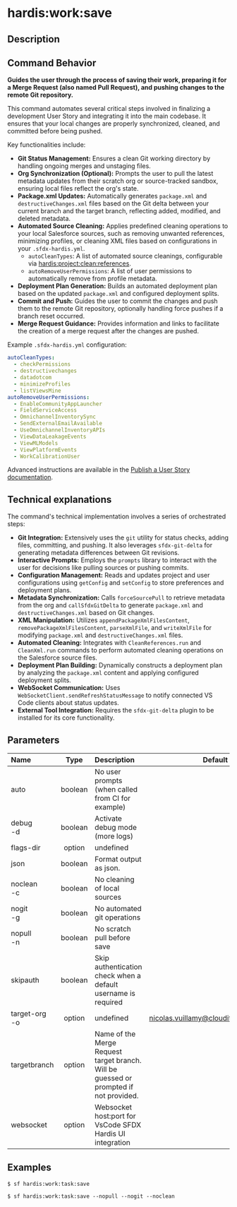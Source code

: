 <!-- This file has been generated with command 'sf hardis:doc:plugin:generate'. Please do not update it manually or it may be overwritten -->
# hardis:work:save

## Description


## Command Behavior

**Guides the user through the process of saving their work, preparing it for a Merge Request (also named Pull Request), and pushing changes to the remote Git repository.**

This command automates several critical steps involved in finalizing a development User Story and integrating it into the main codebase. It ensures that your local changes are properly synchronized, cleaned, and committed before being pushed.

Key functionalities include:

- **Git Status Management:** Ensures a clean Git working directory by handling ongoing merges and unstaging files.
- **Org Synchronization (Optional):** Prompts the user to pull the latest metadata updates from their scratch org or source-tracked sandbox, ensuring local files reflect the org's state.
- **Package.xml Updates:** Automatically generates `package.xml` and `destructiveChanges.xml` files based on the Git delta between your current branch and the target branch, reflecting added, modified, and deleted metadata.
- **Automated Source Cleaning:** Applies predefined cleaning operations to your local Salesforce sources, such as removing unwanted references, minimizing profiles, or cleaning XML files based on configurations in your `.sfdx-hardis.yml`.
  - `autoCleanTypes`: A list of automated source cleanings, configurable via [hardis:project:clean:references](${CONSTANTS.DOC_URL_ROOT}/hardis/project/clean/references/).
  - `autoRemoveUserPermissions`: A list of user permissions to automatically remove from profile metadata.
- **Deployment Plan Generation:** Builds an automated deployment plan based on the updated `package.xml` and configured deployment splits.
- **Commit and Push:** Guides the user to commit the changes and push them to the remote Git repository, optionally handling force pushes if a branch reset occurred.
- **Merge Request Guidance:** Provides information and links to facilitate the creation of a merge request after the changes are pushed.

Example `.sfdx-hardis.yml` configuration:

```yaml
autoCleanTypes:
  - checkPermissions
  - destructivechanges
  - datadotcom
  - minimizeProfiles
  - listViewsMine
autoRemoveUserPermissions:
  - EnableCommunityAppLauncher
  - FieldServiceAccess
  - OmnichannelInventorySync
  - SendExternalEmailAvailable
  - UseOmnichannelInventoryAPIs
  - ViewDataLeakageEvents
  - ViewMLModels
  - ViewPlatformEvents
  - WorkCalibrationUser
```

Advanced instructions are available in the [Publish a User Story documentation](${CONSTANTS.DOC_URL_ROOT}/salesforce-ci-cd-publish-task/).

## Technical explanations

The command's technical implementation involves a series of orchestrated steps:

- **Git Integration:** Extensively uses the `git` utility for status checks, adding files, committing, and pushing. It also leverages `sfdx-git-delta` for generating metadata differences between Git revisions.
- **Interactive Prompts:** Employs the `prompts` library to interact with the user for decisions like pulling sources or pushing commits.
- **Configuration Management:** Reads and updates project and user configurations using `getConfig` and `setConfig` to store preferences and deployment plans.
- **Metadata Synchronization:** Calls `forceSourcePull` to retrieve metadata from the org and `callSfdxGitDelta` to generate `package.xml` and `destructiveChanges.xml` based on Git changes.
- **XML Manipulation:** Utilizes `appendPackageXmlFilesContent`, `removePackageXmlFilesContent`, `parseXmlFile`, and `writeXmlFile` for modifying `package.xml` and `destructiveChanges.xml` files.
- **Automated Cleaning:** Integrates with `CleanReferences.run` and `CleanXml.run` commands to perform automated cleaning operations on the Salesforce source files.
- **Deployment Plan Building:** Dynamically constructs a deployment plan by analyzing the `package.xml` content and applying configured deployment splits.
- **WebSocket Communication:** Uses `WebSocketClient.sendRefreshStatusMessage` to notify connected VS Code clients about status updates.
- **External Tool Integration:** Requires the `sfdx-git-delta` plugin to be installed for its core functionality.


## Parameters

| Name              |  Type   | Description                                                                           |                Default                 | Required | Options |
|:------------------|:-------:|:--------------------------------------------------------------------------------------|:--------------------------------------:|:--------:|:-------:|
| auto              | boolean | No user prompts (when called from CI for example)                                     |                                        |          |         |
| debug<br/>-d      | boolean | Activate debug mode (more logs)                                                       |                                        |          |         |
| flags-dir         | option  | undefined                                                                             |                                        |          |         |
| json              | boolean | Format output as json.                                                                |                                        |          |         |
| noclean<br/>-c    | boolean | No cleaning of local sources                                                          |                                        |          |         |
| nogit<br/>-g      | boolean | No automated git operations                                                           |                                        |          |         |
| nopull<br/>-n     | boolean | No scratch pull before save                                                           |                                        |          |         |
| skipauth          | boolean | Skip authentication check when a default username is required                         |                                        |          |         |
| target-org<br/>-o | option  | undefined                                                                             | nicolas.vuillamy@cloudity.com.playnico |          |         |
| targetbranch      | option  | Name of the Merge Request target branch. Will be guessed or prompted if not provided. |                                        |          |         |
| websocket         | option  | Websocket host:port for VsCode SFDX Hardis UI integration                             |                                        |          |         |

## Examples

```shell
$ sf hardis:work:task:save
```

```shell
$ sf hardis:work:task:save --nopull --nogit --noclean
```


